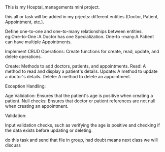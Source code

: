 This is my Hosptal_managements mini project.

this all or task  will be added in my prjects:
different entities (Doctor, Patient, Appointment, etc.).

Define one-to-one and one-to-many relationships between entities.
eg.One-to-One :A Doctor has one Specialization. 
One-to -many:A Patient can have multiple Appointments.


Implement CRUD Operations: Create functions for create, read, update, and delete operations.

Create: Methods to add doctors, patients, and appointments.
Read: A method to read and display a patient's details.
Update: A method to update a doctor's details.
Delete: A method to delete an appointment.

Exception Handling:

Age Validation: Ensures that the patient's age is positive when creating a patient.
Null checks: Ensures that doctor or patient references are not null when creating an appointment.


Validation:

Input validation checks, such as verifying the age is positive and checking if the data exists before updating or deleting.

  do this task and send that file in group, had doubt means next class  we will discuss
